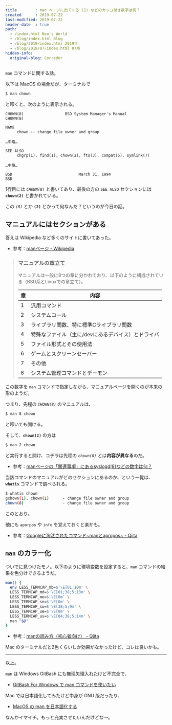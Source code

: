 ```yaml
---
title        : man ページに出てくる (1) などのカッコ付き数字は何？
created      : 2019-07-22
last-modified: 2019-07-22
header-date  : true
path:
  - /index.html Neo's World
  - /blog/index.html Blog
  - /blog/2019/index.html 2019年
  - /blog/2019/07/index.html 07月
hidden-info:
  original-blog: Corredor
---
```


`man` コマンドに関する話。

以下は MacOS の場合だが、ターミナルで

```bash
$ man chown
```

と叩くと、次のように表示される。

```
CHOWN(8)                  BSD System Manager's Manual                 CHOWN(8)

NAME
     chown -- change file owner and group

…中略…

SEE ALSO
     chgrp(1), find(1), chown(2), fts(3), compat(5), symlink(7)

…中略…

BSD                             March 31, 1994                             BSD
```

1行目には _`CHOWN(8)`_ と書いてあり、最後の方の `SEE ALSO` セクションには **`chown(2)`** と書かれている。

この _`(8)`_ とか **`(2)`** とかって何なんだ？というのが今日の話。

## マニュアルにはセクションがある

答えは Wikipedia など多くのサイトに書いてあった。

- 参考：[manページ - Wikipedia](https://ja.wikipedia.org/wiki/Man%E3%83%9A%E3%83%BC%E3%82%B8)

> ### マニュアルの章立て
> 
> マニュアルは一般に8つの章に分かれており、以下のように構成されている（BSD系とLinuxでの章立て）。
> 
> | 章 | 内容                                               |
> |----|----------------------------------------------------|
> | 1  | 汎用コマンド                                       |
> | 2  | システムコール                                     |
> | 3  | ライブラリ関数、特に標準Cライブラリ関数            |
> | 4  | 特殊なファイル（主に/devにあるデバイス）とドライバ |
> | 5  | ファイル形式とその使用法                           |
> | 6  | ゲームとスクリーンセーバー                         |
> | 7  | その他                                             |
> | 8  | システム管理コマンドとデーモン                     |

この数字を `man` コマンドで指定しながら、マニュアルページを開くのが本来の形のようだ。

つまり、先程の _`CHOWN(8)`_ のマニュアルは、

```bash
$ man 8 chown
```

と叩いても開ける。

そして、**`chown(2)`** の方は

```bash
$ man 2 chown
```

と実行すると開け、コチラは先程の _`chown(8)`_ とは**内容が異なる**のだ。

- 参考：[manページの「関連事項」にあるsyslogd(8)などの数字は何？](https://www.atmarkit.co.jp/flinux/rensai/linuxtips/073mannum.html)

当該コマンドのマニュアルがどのセクションにあるのか、という一覧は、**`whatis`** コマンドで調べられる。

```bash
$ whatis chown
gchown(1), chown(1)      - change file owner and group
chown(8)                 - change file owner and group
```

このとおり。

他にも `aporpos` や `info` を覚えておくと楽かも。

- 参考：[Googleに淘汰されたコマンド~manとapropos~ - Qiita](https://qiita.com/wannabe/items/6af89b2ef026b136cb39)

## `man` のカラー化

ついでに見つけたモノ。以下のように環境変数を設定すると、`man` コマンドの結果を色分けできるようだ。

```bash
man() {
  env LESS_TERMCAP_mb=$'\E[01;10m' \
  LESS_TERMCAP_md=$'\E[01;38;5;13m' \
  LESS_TERMCAP_me=$'\E[0m' \
  LESS_TERMCAP_se=$'\E[0m' \
  LESS_TERMCAP_so=$'\E[38;5;9m' \
  LESS_TERMCAP_ue=$'\E[0m' \
  LESS_TERMCAP_us=$'\E[04;38;5;14m' \
  man "$@"
}
```

- 参考：[manの読み方（初心者向け） - Qiita](https://qiita.com/aosho235/items/0f2b73d08eb645c05208)

Mac のターミナルだと2色くらいしか効果がなかったけど、コレは良いかも。

---

以上。

`man` は Windows GitBash にも無理矢理入れたけど不完全で、

- [GitBash For Windows で man コマンドを使いたい](/blog/2016/07/20-02.html)

Mac では日本語化してみたけど中身が GNU 版だったり、

- [MacOS の man を日本語化する](/blog/2018/08/28-01.html)

なんかイマイチ。もっと充実させたいんだけどな〜。
